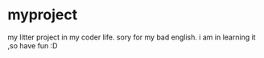 # myproject
my litter project in my coder life. sory for my bad english. i am in learning it ,so have fun :D
